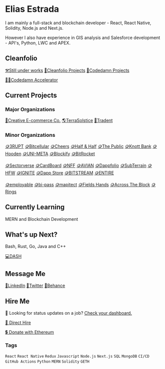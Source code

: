 # Elias Estrada
I am mainly a full-stack and blockchain developer - React, React Native, Solidity, Node.js and Next.js.

However I also have experience in GIS analysis and Salesforce development - API's, Python, LWC and APEX.

## Cleanfolio
[⚒️Still under works](https://elicharlese-cleanfolio.vercel.app/)
[📂Cleanfolio Projects](https://app.zenhub.com/workspaces/cleanfolio-626b5a88d349c5001e31e2b4/board?repos=493495279,534392576,534393342)
[📂Codedamn Projects](https://app.zenhub.com/workspaces/codedamn-projects-63517aa77c4c8c6cf7ea5264)

[👨‍💻Codedamn Accelerator](https://codedamn.com/user/eliasestradac)

## Current Projects
### Major Organizations
[🛒Creative E-commerce Co.](https://github.com/Creative-Ecommerce-Co)
[🌎TerraSolstice](https://github.com/TerraSolstice)
[🔐Tradent](https://github.com/Tradent)

### Minor Organizations
[🪙3RUPT](https://github.com/3rupt)
[🪙Bitcellular](https://github.com/Bitcellular)
[🪙Cheers](https://github.com/Cheers-Browser)
[🪙Half & Half](https://github.com/Half-Half-1)
[🪙The Public](https://github.com/The-Public-3-0)
[🪙Knott Bank](https://github.com/Knott-Bank)
[🪙Hooden](https://github.com/Hooden-1)
[🪙UNI-META](https://github.com/UNI-META)
[🪙Blockify](https://github.com/Blockify-1)
[🪙BitRocket](https://github.com/BitRockets)

[🪙Sectorverse](https://github.com/Sectorverse)
[🪙CardBoard](https://github.com/CardBoard-1)
[🪙NFF](https://github.com/NFF-1)
[🪙AVIAN](https://github.com/AVIAN-1)
[🪙Dappfolio](https://github.com/Dappfolio)
[🪙SubTerrain](https://github.com/SubTerrain)
[🪙HFW](https://github.com/HFW-1)
[🪙IGNITE](https://github.com/IGNITE-1)
[🪙Dapp Store](https://github.com/Dapp-Store-1)
[🪙BITSTREAM](https://github.com/BITSTREAM-1)
[🪙ENTIRE](https://github.com/ENTIRE-1)

[🪙employable](https://github.com/employable-1)
[🪙bi-pass](https://github.com/bi-pass)
[🪙mapitect](https://github.com/mapitect)
[🪙Fields Hands](https://github.com/Field-Hands)
[🪙Across The Block](https://github.com/Across-The-Block)
[🪙Rings](https://github.com/Rings-1)

## Currently Learning
MERN and Blockchain Development

<!-- ## Currently Interning
Salesforce at Collaqor -->

## What's up Next?
Bash, Rust, Go, Java and C++

[💻DASH](https://github.com/elicharlese/DASH)

## Message Me 
[🔗LinkedIn](linkedin.com/in/eliasestrada/)
[🔗Twitter](https://twitter.com/chaincec)
[🔗Behance](https://www.behance.net/eliasestrada3)

## Hire Me 
🧐 Looking for status updates on a job? [Check your dashboard.](https://elicharlese-cleanfolio.vercel.app/dashboard)

[👋 Direct Hire](https://www.upwork.com/workwith/coachcec)

[💲 Donate with Ethereum](https://en.cryptobadges.io/donate/0xA0E2284C43DbfcFdd0eE468c1b7a331b9B9F9001)

### Tags
`React` `React Native` `Redux` `Javascript` `Node.js` `Next.js` `SQL` `MongoDB` `CI/CD` `GitHub Actions` `Python` `MERN`
`Solidity` `GETH`

